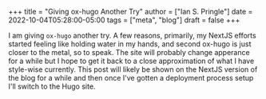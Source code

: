 +++
title = "Giving ox-hugo Another Try"
author = ["Ian S. Pringle"]
date = 2022-10-04T05:28:00-05:00
tags = ["meta", "blog"]
draft = false
+++

I am giving `ox-hugo` another try. A few reasons, primarily, my NextJS efforts
started feeling like holding water in my hands, and second ox-hugo is just
closer to the metal, so to speak. The site will probably change apperance for a
while but I hope to get it back to a close approximation of what I have
style-wise currently. This post will likely be shown on the NextJS version of
the blog for a while and then once I've gotten a deployment process setup I'll
switch to the Hugo site.
